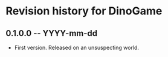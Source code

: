 # Revision history for DinoGame

## 0.1.0.0  -- YYYY-mm-dd

* First version. Released on an unsuspecting world.
